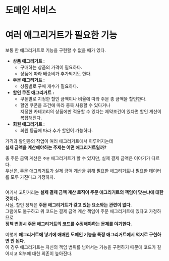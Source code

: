 도메인 서비스
===============
# 여러 애그리거트가 필요한 기능   
   
보통 한 애그리거트로 기능을 구현할 수 없을 때가 있다.      

* **상품 애그리거트 :**  
    * 구매하는 상품의 가격이 필요하다.     
    * 상품에 따라 배송비가 추가되기도 한다.     
* **주문 애그리거트 :**  
    * 상품별로 구매 개수가 필요하다.    
* **할인 쿠폰 애그리거트 :**  
    * 쿠폰별로 지정한 할인 금액이나 비율에 따라 주문 총 금액을 할인한다.    
    * 할인 쿠폰을 조건에 따라 중복 사용할 수 있다거나    
      지정한 카테고리의 상품에만 적용할 수 있다는 제약조건이 있다면 할인 계산이 복잡해진다.   
* **회원 애그리거트 :**           
    * 회원 등급에 따라 추가 할인이 가능하다.   
  
가격과 할인등의 작업이 여러 애그리거트에서 이루어지는데      
**실제 금액을 계산해야하는 주제는 어떤 애그리거트일까?**    
  
총 주문 금액 계산은 `주문` 애그리거트가 할 수 있지만, 실제 결제 금액은 이야기가 다르다.           
우선은, 주문 애그리거트가 실제 금액 계산을 위해 필요한 애그리거트나 필요한 데이터를 모두 가진다고 가정하자.      

```java
```
    
여기서 고민거리는 **실제 결제 금액 계산 로직이 주문 애그리거트의 책임이 맞는냐에 대한 것이다.**        
사실, 할인 정책은 **주문 애그리거트가 갖고 있는 요소와는 관련이 없다.**          
그럼에도 불구하고 위 코드는 결제 금액 계산 책임이 주문 애그리거트에 있다고 가정하므로        
**정책 변경시 주문 애그리거트의 코드를 수정해야하는 문제를 야기한다.**        
 
이렇게 **애그리거트에 넣기에 애매한 도메인 기능을 특정 애그리거트에서 억지로 구현하면 안 된다.**       
이 경우 애그리거트는 자신의 책임 범위를 넘어서는 기능을 구현하기 때문에 코드가 길어지고 외부에 대한 의존이 높아진다.       
  






